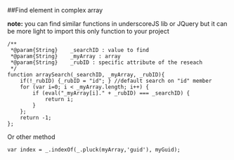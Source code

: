 ##Find element in complex array

**note:** you can find similar functions in underscoreJS lib or JQuery but it can be more light to import this only function to your project
 
```
/**
 *@param{String}    _searchID : value to find
 *@param{String}    _myArray : array
 *@param{String}    _rubID : specific attribute of the reseach
 */
function arraySearch(_searchID, _myArray, _rubID){
    if(!_rubID) {_rubID = "id"; } //default search on "id" member
    for (var i=0; i < _myArray.length; i++) {
        if (eval("_myArray[i]." + _rubID) === _searchID) {
            return i;
        }
    };
    return -1;
};
```

Or other method

```
var index = _.indexOf(_.pluck(myArray,'guid'), myGuid);
```

